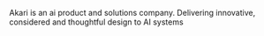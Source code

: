 Akari is an ai product and solutions company. Delivering innovative, considered and thoughtful design to AI systems
